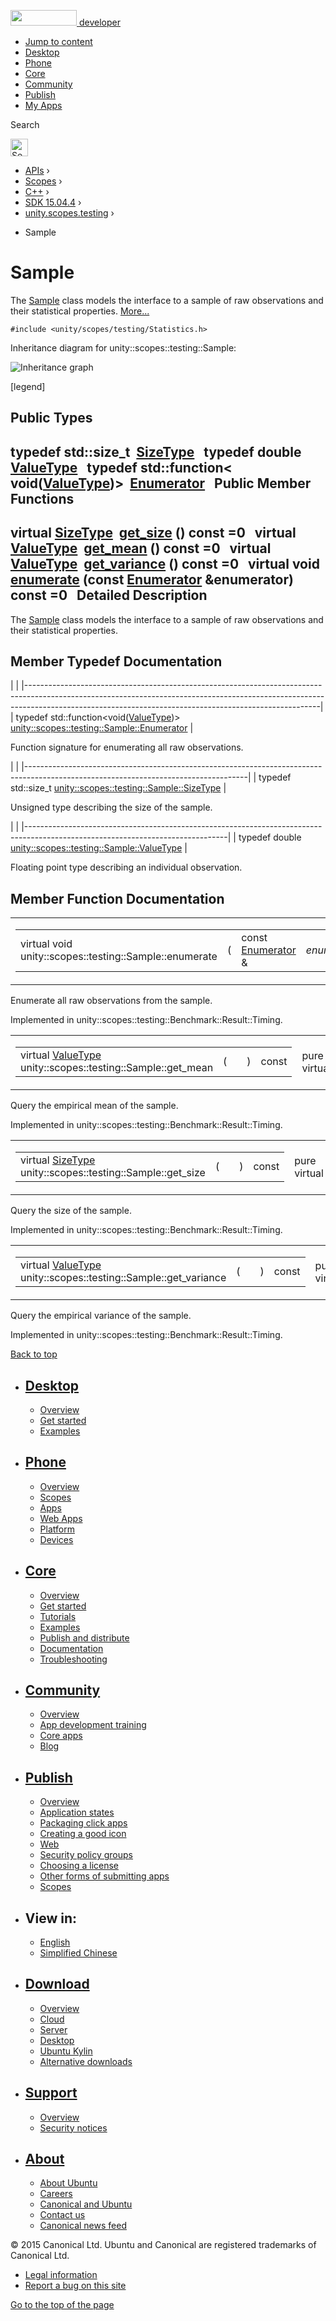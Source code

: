 <a href="https://developer.ubuntu.com/" class="logo-ubuntu"><img src="https://developer.ubuntu.com/assets/sites/ubuntu/latest/u/img/logos/logo-ubuntu-orange.svg" width="106" height="25" /> <span>developer</span></a>

-   [Jump to content](index.html#main-content)
-   [Desktop](https://developer.ubuntu.com/en/desktop/)
-   [Phone](https://developer.ubuntu.com/en/phone/)
-   [Core](https://developer.ubuntu.com/core)
-   [Community](https://developer.ubuntu.com/en/community/)
-   [Publish](https://developer.ubuntu.com/en/publish/)
-   [My Apps](https://myapps.developer.ubuntu.com/)

Search

<img src="https://developer.ubuntu.com/assets/sites/ubuntu/latest/u/img/search-white.svg" alt="Search" height="28" />

-   [APIs](../../../../index.html) ›
-   [Scopes](../../../index.html) ›
-   [C++](../../index.html) ›
-   [SDK 15.04.4](../index.html) ›
-   [unity.scopes.testing](../unity.scopes.testing/index.html) ›

<!-- -->

-   Sample

Sample
======

The <a href="index.html" class="el" title="The Sample class models the interface to a sample of raw observations and their statistical propertie...">Sample</a> class models the interface to a sample of raw observations and their statistical properties. [More...](index.html#details)

`#include <unity/scopes/testing/Statistics.h>`

Inheritance diagram for unity::scopes::testing::Sample:

![Inheritance graph](https://developer.ubuntu.com/static/devportal_uploaded/feac90fb-6b37-45a0-b04c-355b1cb082f8-api/scopes/cpp/sdk-15.04.4/unity.scopes.testing.Sample/classunity_1_1scopes_1_1testing_1_1_sample__inherit__graph.png)

<span class="legend">\[legend\]</span>

<span id="pub-types"></span> Public Types
-----------------------------------------

typedef std::size\_t 
<a href="index.html#a45542150c14b4486c58cb14cca3072e9" class="el">SizeType</a>
 
typedef double 
<a href="index.html#a9e02cfa261b23b40c9da59cda6ab0dc8" class="el">ValueType</a>
 
typedef std::function&lt; void(<a href="index.html#a9e02cfa261b23b40c9da59cda6ab0dc8" class="el">ValueType</a>)&gt; 
<a href="index.html#a4d588f4837a81c163ebd653d88648144" class="el">Enumerator</a>
 
<span id="pub-methods"></span> Public Member Functions
------------------------------------------------------

virtual <a href="index.html#a45542150c14b4486c58cb14cca3072e9" class="el">SizeType</a> 
<a href="index.html#ab37cab3e43f1a8cbc9955ab6ec5e7e40" class="el">get_size</a> () const =0
 
virtual <a href="index.html#a9e02cfa261b23b40c9da59cda6ab0dc8" class="el">ValueType</a> 
<a href="index.html#aa4e03bd0ca10b2172954b50a3c544667" class="el">get_mean</a> () const =0
 
virtual <a href="index.html#a9e02cfa261b23b40c9da59cda6ab0dc8" class="el">ValueType</a> 
<a href="index.html#a646d6b0dca1081f812958c86ce7e8d01" class="el">get_variance</a> () const =0
 
virtual void 
<a href="index.html#a051bdf96e55f8da92bb3829bbf650cf4" class="el">enumerate</a> (const <a href="index.html#a4d588f4837a81c163ebd653d88648144" class="el">Enumerator</a> &enumerator) const =0
 
<span id="details"></span>
Detailed Description
--------------------

The <a href="index.html" class="el" title="The Sample class models the interface to a sample of raw observations and their statistical propertie...">Sample</a> class models the interface to a sample of raw observations and their statistical properties.

Member Typedef Documentation
----------------------------

<span id="a4d588f4837a81c163ebd653d88648144" class="anchor"></span>
|                                                                                                                                                                                                                                     |
|-------------------------------------------------------------------------------------------------------------------------------------------------------------------------------------------------------------------------------------|
| typedef std::function&lt;void(<a href="index.html#a9e02cfa261b23b40c9da59cda6ab0dc8" class="el">ValueType</a>)&gt; <a href="index.html#a4d588f4837a81c163ebd653d88648144" class="el">unity::scopes::testing::Sample::Enumerator</a> |

Function signature for enumerating all raw observations.

<span id="a45542150c14b4486c58cb14cca3072e9" class="anchor"></span>
|                                                                                                                                     |
|-------------------------------------------------------------------------------------------------------------------------------------|
| typedef std::size\_t <a href="index.html#a45542150c14b4486c58cb14cca3072e9" class="el">unity::scopes::testing::Sample::SizeType</a> |

Unsigned type describing the size of the sample.

<span id="a9e02cfa261b23b40c9da59cda6ab0dc8" class="anchor"></span>
|                                                                                                                                |
|--------------------------------------------------------------------------------------------------------------------------------|
| typedef double <a href="index.html#a9e02cfa261b23b40c9da59cda6ab0dc8" class="el">unity::scopes::testing::Sample::ValueType</a> |

Floating point type describing an individual observation.

Member Function Documentation
-----------------------------

<span id="a051bdf96e55f8da92bb3829bbf650cf4" class="anchor"></span>
<table>
<colgroup>
<col width="50%" />
<col width="50%" />
</colgroup>
<tbody>
<tr class="odd">
<td><table>
<tbody>
<tr class="odd">
<td>virtual void unity::scopes::testing::Sample::enumerate</td>
<td>(</td>
<td>const <a href="index.html#a4d588f4837a81c163ebd653d88648144" class="el">Enumerator</a> &amp; </td>
<td><em>enumerator</em></td>
<td>)</td>
<td>const</td>
</tr>
</tbody>
</table></td>
<td><span class="mlabels"><span class="mlabel">pure virtual</span></span></td>
</tr>
</tbody>
</table>

Enumerate all raw observations from the sample.

Implemented in unity::scopes::testing::Benchmark::Result::Timing.

<span id="aa4e03bd0ca10b2172954b50a3c544667" class="anchor"></span>
<table>
<colgroup>
<col width="50%" />
<col width="50%" />
</colgroup>
<tbody>
<tr class="odd">
<td><table>
<tbody>
<tr class="odd">
<td>virtual <a href="index.html#a9e02cfa261b23b40c9da59cda6ab0dc8" class="el">ValueType</a> unity::scopes::testing::Sample::get_mean</td>
<td>(</td>
<td></td>
<td>)</td>
<td>const</td>
</tr>
</tbody>
</table></td>
<td><span class="mlabels"><span class="mlabel">pure virtual</span></span></td>
</tr>
</tbody>
</table>

Query the empirical mean of the sample.

Implemented in unity::scopes::testing::Benchmark::Result::Timing.

<span id="ab37cab3e43f1a8cbc9955ab6ec5e7e40" class="anchor"></span>
<table>
<colgroup>
<col width="50%" />
<col width="50%" />
</colgroup>
<tbody>
<tr class="odd">
<td><table>
<tbody>
<tr class="odd">
<td>virtual <a href="index.html#a45542150c14b4486c58cb14cca3072e9" class="el">SizeType</a> unity::scopes::testing::Sample::get_size</td>
<td>(</td>
<td></td>
<td>)</td>
<td>const</td>
</tr>
</tbody>
</table></td>
<td><span class="mlabels"><span class="mlabel">pure virtual</span></span></td>
</tr>
</tbody>
</table>

Query the size of the sample.

Implemented in unity::scopes::testing::Benchmark::Result::Timing.

<span id="a646d6b0dca1081f812958c86ce7e8d01" class="anchor"></span>
<table>
<colgroup>
<col width="50%" />
<col width="50%" />
</colgroup>
<tbody>
<tr class="odd">
<td><table>
<tbody>
<tr class="odd">
<td>virtual <a href="index.html#a9e02cfa261b23b40c9da59cda6ab0dc8" class="el">ValueType</a> unity::scopes::testing::Sample::get_variance</td>
<td>(</td>
<td></td>
<td>)</td>
<td>const</td>
</tr>
</tbody>
</table></td>
<td><span class="mlabels"><span class="mlabel">pure virtual</span></span></td>
</tr>
</tbody>
</table>

Query the empirical variance of the sample.

Implemented in unity::scopes::testing::Benchmark::Result::Timing.

[Back to top](index.html#)

-   [Desktop](https://developer.ubuntu.com/en/desktop/)
    ---------------------------------------------------

    -   [Overview](https://developer.ubuntu.com/en/desktop/)
    -   [Get started](http://snapcraft.io/?utm_source=developer.ubuntu.com&utm_medium=devportal&utm_term=snaps%20snapcraft%20desktop&utm_content=menu&utm_campaign=duc_snappers)
    -   [Examples](https://github.com/ubuntu/snappy-playpen)

-   [Phone](https://developer.ubuntu.com/en/phone/)
    -----------------------------------------------

    -   [Overview](https://developer.ubuntu.com/en/phone/)
    -   [Scopes](https://developer.ubuntu.com/en/phone/scopes/)
    -   [Apps](https://developer.ubuntu.com/en/phone/apps/)
    -   [Web Apps](https://developer.ubuntu.com/en/phone/web/)
    -   [Platform](https://developer.ubuntu.com/en/phone/platform/)
    -   [Devices](https://developer.ubuntu.com/en/phone/devices/)

-   [Core](https://developer.ubuntu.com/core)
    -----------------------------------------

    -   [Overview](https://developer.ubuntu.com/core)
    -   [Get started](https://developer.ubuntu.com/core/get-started)
    -   [Tutorials](https://developer.ubuntu.com/core/tutorials)
    -   [Examples](https://developer.ubuntu.com/core/examples)
    -   [Publish and distribute](https://developer.ubuntu.com/core/publish-and-distribute)
    -   [Documentation](https://developer.ubuntu.com/core/documentation)
    -   [Troubleshooting](https://developer.ubuntu.com/core/troubleshooting)

-   [Community](https://developer.ubuntu.com/en/community/)
    -------------------------------------------------------

    -   [Overview](https://developer.ubuntu.com/en/community/)
    -   [App development training](https://developer.ubuntu.com/en/community/training/)
    -   [Core apps](https://developer.ubuntu.com/en/community/core-apps/)
    -   [Blog](https://developer.ubuntu.com/en/community/blog/)

-   [Publish](https://developer.ubuntu.com/en/publish/)
    ---------------------------------------------------

    -   [Overview](https://developer.ubuntu.com/en/publish/)
    -   [Application states](https://developer.ubuntu.com/en/publish/application-states/)
    -   [Packaging click apps](https://developer.ubuntu.com/en/publish/packaging-click-apps/)
    -   [Creating a good icon](https://developer.ubuntu.com/en/publish/creating-a-good-icon/)
    -   [Web](https://developer.ubuntu.com/en/publish/web/)
    -   [Security policy groups](https://developer.ubuntu.com/en/publish/security-policy-groups/)
    -   [Choosing a license](https://developer.ubuntu.com/en/publish/choosing-a-license/)
    -   [Other forms of submitting apps](https://developer.ubuntu.com/en/publish/other-forms-of-submitting-apps/)
    -   [Scopes](https://developer.ubuntu.com/en/publish/scopes/)

-   View in:
    --------

    -   [English](index.html "Change to language: English")
    -   [Simplified Chinese](index.html "Change to language: Simplified Chinese")

-   [Download](http://ubuntu.com/download/)
    ---------------------------------------

    -   [Overview](http://ubuntu.com/download)
    -   [Cloud](http://ubuntu.com/download/cloud)
    -   [Server](http://ubuntu.com/download/server)
    -   [Desktop](http://ubuntu.com/download/desktop)
    -   [Ubuntu Kylin](http://ubuntu.com/download/ubuntu-kylin)
    -   [Alternative downloads](http://ubuntu.com/download/alternative-downloads)

-   [Support](http://ubuntu.com/support/)
    -------------------------------------

    -   [Overview](http://ubuntu.com/support)
    -   [Security notices](http://www.ubuntu.com/usn/)

-   [About](http://ubuntu.com/about/)
    ---------------------------------

    -   [About Ubuntu](http://ubuntu.com/about/about-ubuntu)
    -   [Careers](http://www.canonical.com/careers)
    -   [Canonical and Ubuntu](http://ubuntu.com/about/canonical-and-ubuntu)
    -   [Contact us](http://ubuntu.com/about/contact-us)
    -   [Canonical news feed](http://insights.ubuntu.com/feed/)

© 2015 Canonical Ltd. Ubuntu and Canonical are registered trademarks of Canonical Ltd.

-   [Legal information](http://www.ubuntu.com/legal)
-   [Report a bug on this site](https://bugs.launchpad.net/developer-ubuntu-com/)

<span class="accessibility-aid">[Go to the top of the page](index.html#)</span>

